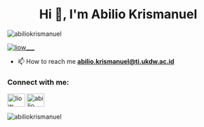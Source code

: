 <h1 align="center">Hi 👋, I'm Abilio Krismanuel</h1>
<p align="left"> <img src="https://komarev.com/ghpvc/?username=abiliokrismanuel&label=Profile%20views&color=0e75b6&style=flat" alt="abiliokrismanuel" /> </p>

<p align="left"> <a href="https://twitter.com/liow___" target="blank"><img src="https://img.shields.io/twitter/follow/liow___?logo=twitter&style=for-the-badge" alt="liow___" /></a> </p>

- 📫 How to reach me **abilio.krismanuel@ti.ukdw.ac.id**

<h3 align="left">Connect with me:</h3>
<p align="left">
<a href="https://twitter.com/liow___" target="blank"><img align="center" src="https://raw.githubusercontent.com/rahuldkjain/github-profile-readme-generator/master/src/images/icons/Social/twitter.svg" alt="liow___" height="30" width="40" /></a>
<a href="https://linkedin.com/in/abilio krismanuel" target="blank"><img align="center" src="https://raw.githubusercontent.com/rahuldkjain/github-profile-readme-generator/master/src/images/icons/Social/linked-in-alt.svg" alt="abilio krismanuel" height="30" width="40" /></a>
</p>


<p><img align="center" src="https://github-readme-streak-stats.herokuapp.com/?user=abiliokrismanuel&" alt="abiliokrismanuel" /></p>
